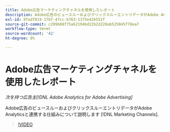 ```yaml
---
title: Adobe広告マーケティングチャネルを使用したレポート
description: Adobe広告のビュースルーおよびクリックスルーエントリデータがAdobe Analyticsと連携する仕組みについて説明します [!DNL Marketing Channels].
exl-id: 9fadf819-17bf-47cc-b763-1375e426552f
source-git-commit: c299b88f75a62194bd22b2d220ab525045f78ea7
workflow-type: tm+mt
source-wordcount: '42'
ht-degree: 0%

---
```


# Adobe広告マーケティングチャネルを使用したレポート

*次を持つ広告主[!DNL Adobe Analytics for Adobe Advertising]*

Adobe広告のビュースルーおよびクリックスルーエントリデータがAdobe Analyticsと連携する仕組みについて説明します [!DNL Marketing Channels].

>[!VIDEO](https://video.tv.adobe.com/v/33502)
